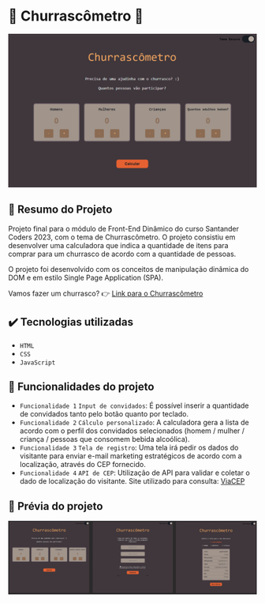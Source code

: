 <h1> 🍖 Churrascômetro 🍖 </h1>

![Tela do projeto web de Churrascômetro, uma calculadora de itens de churrasco. ](assets/inputPage.png)

## 📄 Resumo do Projeto
Projeto final para o módulo de Front-End Dinâmico do curso Santander Coders 2023, com o tema de Churrascômetro. O projeto consistiu em desenvolver uma calculadora que indica a quantidade de itens para comprar para um churrasco de acordo com a quantidade de pessoas.

O projeto foi desenvolvido com os conceitos de manipulação dinâmica do DOM e em estilo Single Page Application (SPA).

Vamos fazer um churrasco? 👉 [Link para o Churrascômetro](https://livyuka.github.io/churrascometro-santander-coders/ "Churrascômetro")

## ✔️ Tecnologias utilizadas
- ``HTML``
- ``CSS``
- ``JavaScript``

## 🔨 Funcionalidades do projeto
- `Funcionalidade 1` `Input de convidados`: É possível inserir a quantidade de convidados tanto pelo botão quanto por teclado.
- `Funcionalidade 2` `Cálculo personalizado`: A calculadora gera a lista de acordo com o perfil dos convidados selecionados (homem / mulher / criança / pessoas que consomem bebida alcoólica).
- `Funcionalidade 3` `Tela de registro`: Uma tela irá pedir os dados do visitante para enviar e-mail marketing estratégicos de acordo com a localização, através do CEP fornecido.
- `Funcionalidade 4` `API de CEP`: Utilização de API para validar e coletar o dado de localização do visitante. Site utilizado para consulta: [ViaCEP](https://viacep.com.br "ViaCEP")

## 📑 Prévia do projeto

![Prévia do Projeto, com imagens das três telas do Churrascômetro](assets/previewProject.png)